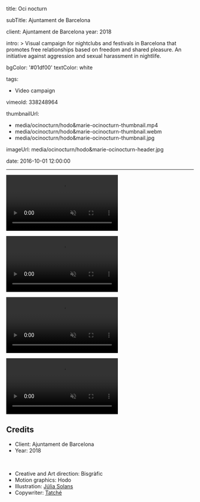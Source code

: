 title: Oci nocturn

subTitle: Ajuntament de Barcelona

client: Ajuntament de Barcelona
year: 2018

intro: >
  Visual campaign for nightclubs and festivals in Barcelona that promotes free relationships based on freedom and shared pleasure. An initiative against aggression and sexual harassment in nightlife.

bgColor: '#01df00'
textColor: white

tags:
  - Video campaign

vimeoId: 338248964

thumbnailUrl:
  - media/ocinocturn/hodo&marie-ocinocturn-thumbnail.mp4
  - media/ocinocturn/hodo&marie-ocinocturn-thumbnail.webm
  - media/ocinocturn/hodo&marie-ocinocturn-thumbnail.jpg

imageUrl: media/ocinocturn/hodo&marie-ocinocturn-header.jpg

date: 2016-10-01 12:00:00



---


<!-- This is a 2x VIDEO gallery -->
<!-- Always add a linebreak between images -->
<!-- It needs two images between paragraph tags -->
<div class="gallery gallery-video gallery-2">

<p>
	<video playsinline="playsinline" muted>
			<source src="/media/ocinocturn/hodo&marie-ocinocturn-1.mp4" type="video/mp4">
			<source src="/media/ocinocturn/hodo&marie-ocinocturn-1.webm" type="video/webm">
	</video>
</p>

<p>
	<video playsinline="playsinline" muted>
			<source src="/media/ocinocturn/hodo&marie-ocinocturn-2.mp4" type="video/mp4">
			<source src="/media/ocinocturn/hodo&marie-ocinocturn-2.webm" type="video/webm">
	</video>
</p>


</div>


<!-- This is a 2x VIDEO gallery -->
<!-- Always add a linebreak between images -->
<!-- It needs two images between paragraph tags -->
<div class="gallery gallery-video gallery-2">

<p>
	<video playsinline="playsinline" muted>
			<source src="/media/ocinocturn/hodo&marie-ocinocturn-3.mp4" type="video/mp4">
			<source src="/media/ocinocturn/hodo&marie-ocinocturn-3.webm" type="video/webm">
	</video>
</p>

<p>
	<video playsinline="playsinline" muted>
			<source src="/media/ocinocturn/hodo&marie-ocinocturn-4.mp4" type="video/mp4">
			<source src="/media/ocinocturn/hodo&marie-ocinocturn-4.webm" type="video/webm">
	</video>
</p>


</div>





<!-- Sample credits secion -->

## Credits

* Client: Ajuntament de Barcelona
* Year: 2018  
  
<br>

* Creative and Art direction: Bisgràfic
* Motion graphics: Hodo
* Illustration: <a href="http://www.juliasolans.com/no-callem-bcnantimasclista/" target="_blank">Júlia Solans</a>
* Copywriter: <a href="http://tatche.net/" target="_blank">Tatché</a> 
